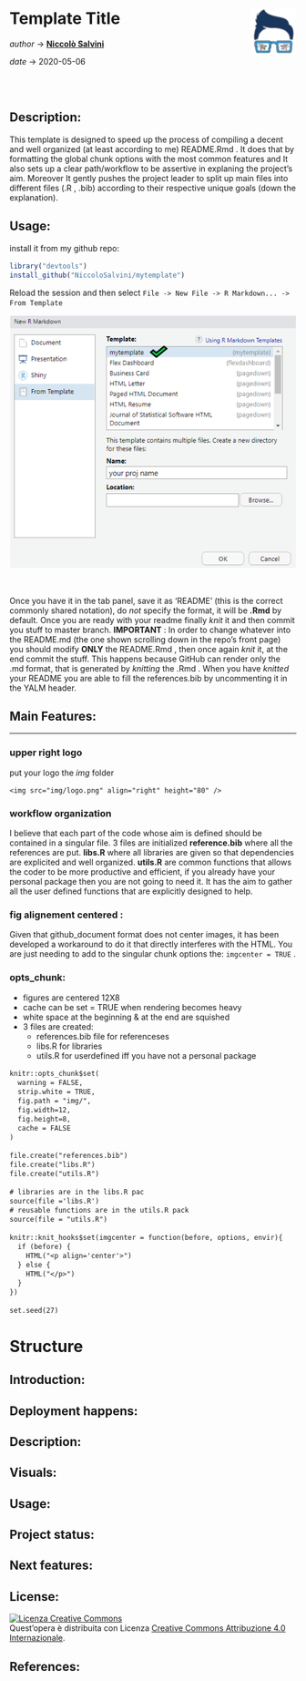 
# Template Title <img src="img/logo.png" align="right" height="80" />

*author* -\> **[Niccolò Salvini](https://niccolosalvini.netlify.app/)** 

*date* -\> 2020-05-06

<br> <br>

## Description:

This template is designed to speed up the process of compiling a decent
and well organized (at least according to me) README.Rmd . It does that
by formatting the global chunk options with the most common features and
It also sets up a clear path/workflow to be assertive in explaning the
project’s aim. Moreover It gently pushes the project leader to split up
main files into different files (.R , .bib) according to their
respective unique goals (down the explanation).

## Usage:

install it from my github repo:

``` r
library("devtools")
install_github("NiccoloSalvini/mytemplate")
```

Reload the session and then select `File -> New File -> R Markdown... ->
From Template`

<center>

<p align="center">

<img src="img/visual.png" width="582" />

</p>

</center>

<br>

Once you have it in the tab panel, save it as ‘README’ (this is the
correct commonly shared notation), do *not* specify the format, it will
be **.Rmd** by default. Once you are ready with your readme finally
*knit* it and then commit you stuff to master branch. **IMPORTANT** : In
order to change whatever into the README.md (the one shown scrolling
down in the repo’s front page) you should modify **ONLY** the README.Rmd
, then once again *knit* it, at the end commit the stuff. This happens
because GitHub can render only the .md format, that is generated by
*knitting* the .Rmd . When you have *knitted* your README you are able
to fill the references.bib by uncommenting it in the YALM header.

## Main Features:

-----

### upper right logo

put your logo the *img* folder

    <img src="img/logo.png" align="right" height="80" />

### workflow organization

I believe that each part of the code whose aim is defined should be
contained in a singular file. 3 files are initialized **reference.bib**
where all the references are put. **libs.R** where all libraries are
given so that dependencies are explicited and well organized.
**utils.R** are common functions that allows the coder to be more
productive and efficient, if you already have your personal package then
you are not going to need it. It has the aim to gather all the user
defined functions that are explicitly designed to help.

### fig alignement centered :

Given that github\_document format does not center images, it has been
developed a workaround to do it that directly interferes with the HTML.
You are just needing to add to the singular chunk options the:
`imgcenter = TRUE` .

### opts\_chunk:

  - figures are centered 12X8
  - cache can be set = TRUE when rendering becomes heavy
  - white space at the beginning & at the end are squished
  - 3 files are created:
      - references.bib file for referenceses
      - libs.R for libraries
      - utils.R for userdefined iff you have not a personal package

<!-- end list -->

    knitr::opts_chunk$set(
      warning = FALSE,  
      strip.white = TRUE,     
      fig.path = "img/",
      fig.width=12,
      fig.height=8,
      cache = FALSE           
    )
    
    file.create("references.bib")
    file.create("libs.R")
    file.create("utils.R")
    
    # libraries are in the libs.R pac
    source(file ='libs.R')
    # reusable functions are in the utils.R pack
    source(file = "utils.R")
    
    knitr::knit_hooks$set(imgcenter = function(before, options, envir){
      if (before) {
        HTML("<p align='center'>")
      } else {
        HTML("</p>")
      }
    })
    
    set.seed(27) 

# Structure

## Introduction:

## Deployment happens:

## Description:

## Visuals:

## Usage:

## Project status:

## Next features:

## License:

<a rel="license" href="http://creativecommons.org/licenses/by/4.0/"><img alt="Licenza Creative Commons" style="border-width:0" src="https://i.creativecommons.org/l/by/4.0/88x31.png" /></a><br />Quest’opera
è distribuita con Licenza
<a rel="license" href="http://creativecommons.org/licenses/by/4.0/">Creative
Commons Attribuzione 4.0 Internazionale</a>.

## References:
